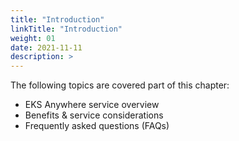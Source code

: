 ```yaml
---
title: "Introduction"
linkTitle: "Introduction"
weight: 01
date: 2021-11-11
description: >  
---
```


The following topics are covered part of this chapter:

* EKS Anywhere service overview
* Benefits & service considerations
* Frequently asked questions (FAQs)
